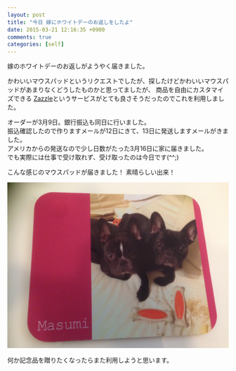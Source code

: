 ```yaml
---
layout: post
title: "今日 嫁にホワイトデーのお返しをしたよ"
date: 2015-03-21 12:16:35 +0900
comments: true
categories: [self]
---
```



嫁のホワイトデーのお返しがようやく届きました。  

かわいいマウスパッドというリクエストでしたが、探したけどかわいいマウスパッドがあまりなくどうしたものかと思ってましたが、
商品を自由にカスタマイズできる [Zazzle](http://www.zazzle.co.jp)というサービスがとても良さそうだったのでこれを利用しました。

オーダーが3月9日。銀行振込も同日に行いました。  
振込確認したので作りますメールが12日にきて、13日に発送しますメールがきました。  
アメリカからの発送なので少し日数がたった3月16日に家に届きました。  
でも実際には仕事で受け取れず、受け取ったのは今日です(^^;)

こんな感じのマウスパッドが届きました！
素晴らしい出来！  

<img src="/images/for_post/20150321_011205565_iOS.jpg">

何か記念品を贈りたくなったらまた利用しようと思います。 
